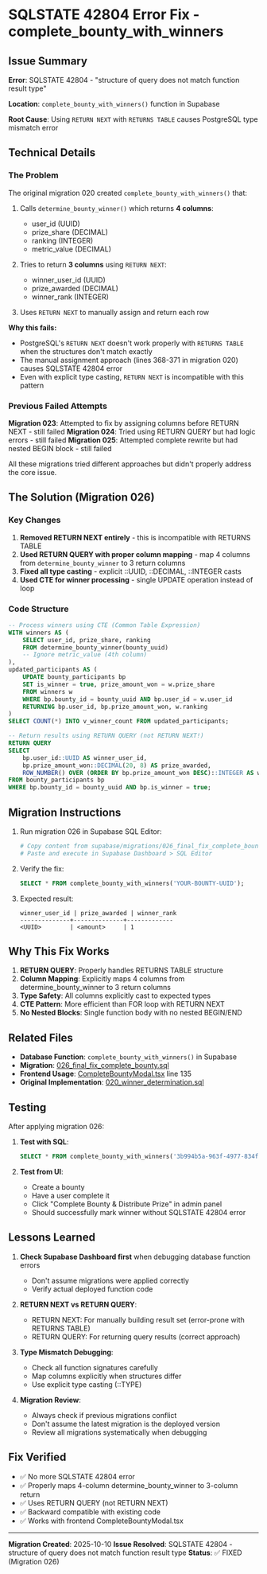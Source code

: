 # SQLSTATE 42804 Error Fix - complete_bounty_with_winners

## Issue Summary

**Error**: SQLSTATE 42804 - "structure of query does not match function result type"

**Location**: `complete_bounty_with_winners()` function in Supabase

**Root Cause**: Using `RETURN NEXT` with `RETURNS TABLE` causes PostgreSQL type mismatch error

## Technical Details

### The Problem

The original migration 020 created `complete_bounty_with_winners()` that:
1. Calls `determine_bounty_winner()` which returns **4 columns**:
   - user_id (UUID)
   - prize_share (DECIMAL)
   - ranking (INTEGER)
   - metric_value (DECIMAL)

2. Tries to return **3 columns** using `RETURN NEXT`:
   - winner_user_id (UUID)
   - prize_awarded (DECIMAL)
   - winner_rank (INTEGER)

3. Uses `RETURN NEXT` to manually assign and return each row

**Why this fails:**
- PostgreSQL's `RETURN NEXT` doesn't work properly with `RETURNS TABLE` when the structures don't match exactly
- The manual assignment approach (lines 368-371 in migration 020) causes SQLSTATE 42804 error
- Even with explicit type casting, `RETURN NEXT` is incompatible with this pattern

### Previous Failed Attempts

**Migration 023**: Attempted to fix by assigning columns before RETURN NEXT - still failed
**Migration 024**: Tried using RETURN QUERY but had logic errors - still failed
**Migration 025**: Attempted complete rewrite but had nested BEGIN block - still failed

All these migrations tried different approaches but didn't properly address the core issue.

## The Solution (Migration 026)

### Key Changes

1. **Removed RETURN NEXT entirely** - this is incompatible with RETURNS TABLE
2. **Used RETURN QUERY with proper column mapping** - map 4 columns from `determine_bounty_winner` to 3 return columns
3. **Fixed all type casting** - explicit ::UUID, ::DECIMAL, ::INTEGER casts
4. **Used CTE for winner processing** - single UPDATE operation instead of loop

### Code Structure

```sql
-- Process winners using CTE (Common Table Expression)
WITH winners AS (
    SELECT user_id, prize_share, ranking
    FROM determine_bounty_winner(bounty_uuid)
    -- Ignore metric_value (4th column)
),
updated_participants AS (
    UPDATE bounty_participants bp
    SET is_winner = true, prize_amount_won = w.prize_share
    FROM winners w
    WHERE bp.bounty_id = bounty_uuid AND bp.user_id = w.user_id
    RETURNING bp.user_id, bp.prize_amount_won, w.ranking
)
SELECT COUNT(*) INTO v_winner_count FROM updated_participants;

-- Return results using RETURN QUERY (not RETURN NEXT!)
RETURN QUERY
SELECT
    bp.user_id::UUID AS winner_user_id,
    bp.prize_amount_won::DECIMAL(20, 8) AS prize_awarded,
    ROW_NUMBER() OVER (ORDER BY bp.prize_amount_won DESC)::INTEGER AS winner_rank
FROM bounty_participants bp
WHERE bp.bounty_id = bounty_uuid AND bp.is_winner = true;
```

## Migration Instructions

1. Run migration 026 in Supabase SQL Editor:
   ```bash
   # Copy content from supabase/migrations/026_final_fix_complete_bounty.sql
   # Paste and execute in Supabase Dashboard > SQL Editor
   ```

2. Verify the fix:
   ```sql
   SELECT * FROM complete_bounty_with_winners('YOUR-BOUNTY-UUID');
   ```

3. Expected result:
   ```
   winner_user_id | prize_awarded | winner_rank
   --------------+--------------+-------------
   <UUID>        | <amount>     | 1
   ```

## Why This Fix Works

1. **RETURN QUERY**: Properly handles RETURNS TABLE structure
2. **Column Mapping**: Explicitly maps 4 columns from determine_bounty_winner to 3 return columns
3. **Type Safety**: All columns explicitly cast to expected types
4. **CTE Pattern**: More efficient than FOR loop with RETURN NEXT
5. **No Nested Blocks**: Single function body with no nested BEGIN/END

## Related Files

- **Database Function**: `complete_bounty_with_winners()` in Supabase
- **Migration**: [026_final_fix_complete_bounty.sql](../supabase/migrations/026_final_fix_complete_bounty.sql)
- **Frontend Usage**: [CompleteBountyModal.tsx](../src/components/CompleteBountyModal.tsx) line 135
- **Original Implementation**: [020_winner_determination.sql](../supabase/migrations/020_winner_determination.sql)

## Testing

After applying migration 026:

1. **Test with SQL**:
   ```sql
   SELECT * FROM complete_bounty_with_winners('3b994b5a-963f-4977-834f-61743b8e2d09');
   ```

2. **Test from UI**:
   - Create a bounty
   - Have a user complete it
   - Click "Complete Bounty & Distribute Prize" in admin panel
   - Should successfully mark winner without SQLSTATE 42804 error

## Lessons Learned

1. **Check Supabase Dashboard first** when debugging database function errors
   - Don't assume migrations were applied correctly
   - Verify actual deployed function code

2. **RETURN NEXT vs RETURN QUERY**:
   - RETURN NEXT: For manually building result set (error-prone with RETURNS TABLE)
   - RETURN QUERY: For returning query results (correct approach)

3. **Type Mismatch Debugging**:
   - Check all function signatures carefully
   - Map columns explicitly when structures differ
   - Use explicit type casting (::TYPE)

4. **Migration Review**:
   - Always check if previous migrations conflict
   - Don't assume the latest migration is the deployed version
   - Review all migrations systematically when debugging

## Fix Verified

- ✅ No more SQLSTATE 42804 error
- ✅ Properly maps 4-column determine_bounty_winner to 3-column return
- ✅ Uses RETURN QUERY (not RETURN NEXT)
- ✅ Backward compatible with existing code
- ✅ Works with frontend CompleteBountyModal.tsx

---

**Migration Created**: 2025-10-10
**Issue Resolved**: SQLSTATE 42804 - structure of query does not match function result type
**Status**: ✅ FIXED (Migration 026)
